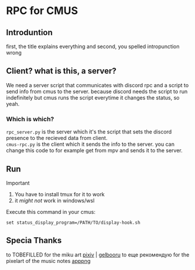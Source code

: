 # RPC for CMUS

## Introduntion
first, the title explains everything and second,
you spelled intropunction wrong

## Client? what is this, a server?  
We need a server script that communicates with discord rpc
and a script to send info from cmus to the server. because
discord needs the script to run indefinitely but cmus runs
the script everytime it changes the status, so yeah.

### Which is which?
`rpc_server.py` is the server which it's the script that
sets the discord presence to the recieved data from client. \
`cmus-rpc.py` is the client which it sends the info to the
server. you can change this code to for example get from
mpv and sends it to the server.

## Run
> [!IMPORTANT]
> 1. You have to install tmux for it to work
> 2. it _might not_ work in windows/wsl

Execute this command in your cmus:
```
set status_display_program=/PATH/TO/display-hook.sh

```
## Specia Thanks
to TOBEFILLED for the miku art [pixiv](https://www.pixiv.net/en/artworks/126438958) | [gelbooru](https://gelbooru.com/index.php?page=post&s=view&id=11349050)
to еще рекомендую for the pixelart of the music notes [apppng](https://apppng.vercel.app/posts/music-note-pixel-art/)
